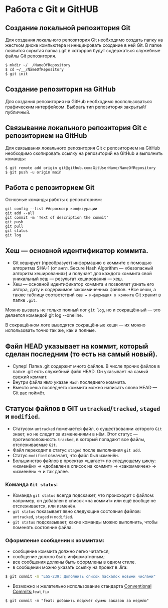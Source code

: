 # Работа с Git и GitHUB
## Создание локальной репозитория Git

Для создания локального репозитория Git необходимо создать папку на жестком диске компьютера и инициировать создание в ней Git. В папке появится скрытая папка /.git в которрой будут содержаться служебные файлы Git репозитория.
```
$ mkdir ~/__/NameOfRepository
$ cd ~/__/NameOfRepository
$ git init
```

## Создание репозитория на GitHub

Для создания репозитория на GitHub необходимо воспользоваться графическим интерфейсом. Выбрать тип репозитория закрытый/публичный.


## Связывание локального репозитория Git с репозиторием на GitHub
Для связывания локального репозитория Git с репозиторием на GitHub необходимо скопировать ссылку на репозиторий на GitHub и выполнить команды:
```
$ git remote add origin git@github.com:GitUserName/NameOfRepository
$ git push -u origin main
```

## Работа с репозиторием Git
Основные команды работы с репозиторием:
```
git config --list ##просмотр конфигурации
git add --all
git commit -m 'Text of description the commit'
git push
git pull
git status
git log
```


## Хеш — основной идентификатор коммита.

* Git хеширует (преобразует) информацию о коммите с помощью алгоритма SHA-1 (от англ. Secure Hash Algorithm — «безопасный алгоритм хеширования») и получает для каждого коммита свой уникальный хеш — результат хеширования — хеш.
* Хеш — основной идентификатор коммита и позволяет узнать его автора, дату и содержимое закоммиченных файлов.
*Все хеши, а также таблицу соответствий ```хеш → информация о коммите``` Git хранит в папке ```.git```.

Можно вызвать не только полный лог ```git log```,
но и сокращённый — это делается командой git log --oneline.

В сокращённом логе выводятся сокращённые хеши — их можно использовать точно так же, как и полные.


## Файл HEAD указывает на коммит, который сделан последним (то есть на самый новый).

* Супер! Папка .git содержит много файлов. В числе прочих файлов в папке .git есть служебный файл HEAD. Он указывает на самый свежий коммит.
* Внутри файла ```HEAD``` указан ```Hash``` последнего коммита.
* Вместо хеша последнего коммита можно написать слово HEAD — Git вас поймёт.


## Статусы файлов в GIT ```untracked```/```tracked```, ```staged``` и ```modified```.

* Статусом ```untracked``` помечается файл, о существовании которого ```Git``` знает, но не следит за изменениями в нём. Этот статус — противоположность ```tracked```, в который попадают все файлы, отслеживаемые ```Git```.
* Файл переходит в статус ```staged``` после выполнения ```git add```.
* Статус ```modified``` означает, что файл был изменён.
* Большинство файлов в проектах «шагает» по следующему циклу: «изменён» → «добавлен в список на коммит» → «закоммичен» → «изменён» → и так далее.

### Команда ```Git status```:

* Команда ```git status``` всегда подскажет, что происходит с файлом: например, он добавлен в список «на коммит» или ещё вообще не отслеживается, или изменён.
* ```git status``` показывает явно следующие состояния файлов: ```untracked```, ```staged``` и ```modified```.
* ```git status``` подсказывает, какие команды можно выполнить, чтобы поменять состояние файла.

### Оформление сообщении к коммитам:

* сообщение коммита должно легко читаться;
* сообщение должно быть информативным;
* все сообщения должны быть оформлены в одном стиле.
* в сообщении можно указать ссылку на проект в Jira: 
```bash
$ git commit -m "LGS-239: Дополнить список пасхалок новыми числами"
```
* Возможно и желательно использование стандарта [Conventional Commits:](https://www.conventionalcommits.org/en/v1.0.0/)```feat```,```fix```
```
$ git commit -m "feat: добавить подсчёт суммы заказов за неделю"
```